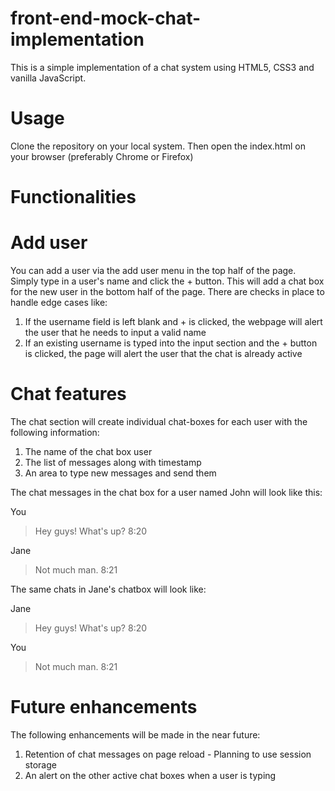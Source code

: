 # front-end-mock-chat-implementation
This is a simple implementation of a chat system using HTML5, CSS3 and vanilla JavaScript.

# Usage

Clone the repository on your local system.
Then open the index.html on your browser (preferably Chrome or Firefox)

# Functionalities

# Add user

You can add a user via the add user menu in the top half of the page. 
Simply type in a user's name and click the + button. This will add a chat box for the new user in the bottom half of the page.
There are checks in place to handle edge cases like:
1. If the username field is left blank and + is clicked, the webpage will alert the user that he needs to input a valid name
2. If an existing username is typed into the input section and the + button is clicked, the page will alert the user that the chat is already active

# Chat features

The chat section will create individual chat-boxes for each user with the following information:
1. The name of the chat box user
2. The list of messages along with timestamp
3. An area to type new messages and send them

The chat messages in the chat box for a user named John will look like this:

You
> Hey guys! What's up?  8:20

Jane
> Not much man.         8:21

The same chats in Jane's chatbox will look like:

Jane
> Hey guys! What's up?  8:20

You
> Not much man.         8:21

# Future enhancements

The following enhancements will be made in the near future:

1. Retention of chat messages on page reload - Planning to use session storage
2. An alert on the other active chat boxes when a user is typing